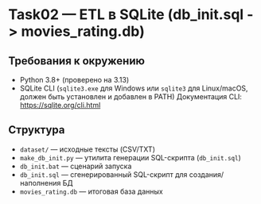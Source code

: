 # Task02 — ETL в SQLite (db_init.sql -> movies_rating.db)

## Требования к окружению
- Python 3.8+ (проверено на 3.13)
- SQLite CLI (`sqlite3.exe` для Windows или `sqlite3` для Linux/macOS, должен быть установлен и добавлен в PATH)
  Документация CLI: https://sqlite.org/cli.html

## Структура
- `dataset/` — исходные тексты (CSV/TXT)
- `make_db_init.py` — утилита генерации SQL-скрипта (`db_init.sql`)
- `db_init.bat` — сценарий запуска
- `db_init.sql` — сгенерированный SQL-скрипт для создания/наполнения БД
- `movies_rating.db` — итоговая база данных